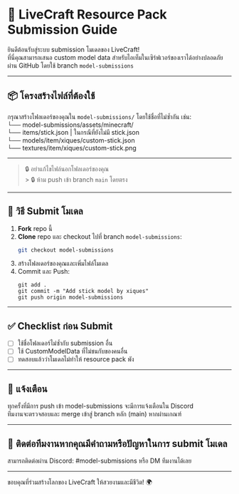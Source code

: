 # 🎨 LiveCraft Resource Pack Submission Guide

ยินดีต้อนรับสู่ระบบ submission โมเดลของ LiveCraft!  
ที่นี่คุณสามารถเสนอ custom model data สำหรับไอเท็มในเซิร์ฟเวอร์ของเราได้อย่างปลอดภัยผ่าน GitHub โดยใช้ branch `model-submissions`

---

## 📦 โครงสร้างไฟล์ที่ต้องใช้

กรุณาสร้างโฟลเดอร์ของคุณใน `model-submissions/` โดยใช้ชื่อที่ไม่ซ้ำกัน เช่น:
    <br />└── model-submissions/assets/minecraft/
                                    <br />└── items/stick.json | ในกรณีที่ยังไม่มี stick.json
                                    <br />└── models/item/xiques/custom-stick.json
                                    <br />└── textures/item/xiques/custom-stick.png

---

> 🔒 อย่าแก้ไขไฟล์นอกโฟลเดอร์ของคุณ
<br />> 🔒 ห้าม push เข้า branch `main` โดยตรง

---

## 🧩 วิธี Submit โมเดล

1. **Fork** repo นี้
2. **Clone** repo และ checkout ไปที่ branch `model-submissions`:
   ```bash
   git checkout model-submissions
3. สร้างโฟลเดอร์ของคุณและเพิ่มไฟล์โมเดล
4. Commit และ Push:
   ```git
   git add .
   git commit -m "Add stick model by xiques"
   git push origin model-submissions
   ```

---

## ✅ Checklist ก่อน Submit
- [ ] ใช้ชื่อโฟลเดอร์ไม่ซ้ำกับ submission อื่น
- [ ] ใช้ CustomModelData ที่ไม่ชนกับของคนอื่น
- [ ] ทดสอบแล้วว่าโมเดลไม่ทำให้ resource pack พัง

---

## 🔔 แจ้งเตือน
ทุกครั้งที่มีการ push เข้า model-submissions จะมีการแจ้งเตือนใน Discord
<br />ทีมงานจะตรวจสอบและ merge เข้าสู่ branch หลัก (main) หากผ่านเกณฑ์

---

## 💬 ติดต่อทีมงานหากคุณมีคำถามหรือปัญหาในการ submit โมเดล
สามารถติดต่อผ่าน Discord: #model-submissions หรือ DM ทีมงานได้เลย

---

ขอบคุณที่ร่วมสร้างโลกของ LiveCraft ให้สวยงามและมีชีวิต! 🌍
